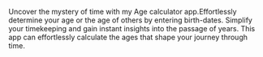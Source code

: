  Uncover the mystery of time with my Age calculator app.Effortlessly determine your age or the age of others by entering birth-dates. Simplify your timekeeping and gain instant insights
                into the passage of years. This app can effortlessly calculate
                the ages that shape your journey through time.
